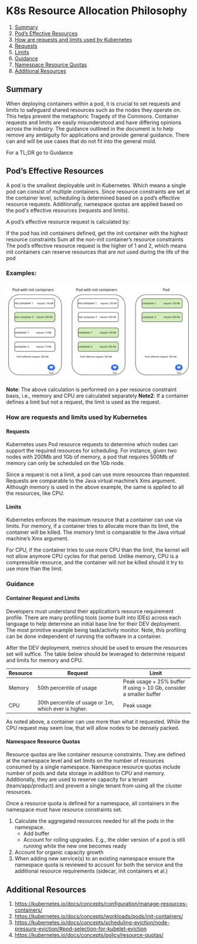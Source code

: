 # K8s Resource Allocation Philosophy

1. [Summary](#Summary)
2. [Pod’s Effective Resources](#pods-effective-resources)
3. [How are requests and limits used by Kubernetes](#how-are-requests-and-limits-used-by-kubernetes)
4. [Requests](#requests)
5. [Limits](#limits)
6. [Guidance](#guidance)
7. [Namespace Resource Quotas](#namespace-resource-quotas)
8. [Additional Resources](#additional-resources)

## Summary

When deploying containers within a pod, it is crucial to set requests and limits to safeguard shared
resources such as the nodes they operate on. This helps prevent the metaphoric Tragedy of the
Commons. Container requests and limits are easily misunderstood and have differing opinions across
the industry. The guidance outlined in the document is to help remove any ambiguity for applications 
and provide general guidance. There can and will be use cases that do not fit into the
general mold.

For a TL;DR go to Guidance

## Pod’s Effective Resources

A pod is the smallest deployable unit in Kubernetes. Which means a single pod can consist of multiple containers. Since resource constraints are set
at the container level, scheduling is determined based on a pod’s effective resource requests. Additionally, namespace quotas are applied based on
the pod's effective resources (requests and limits).

A pod’s effective resource request is calculated by:

If the pod has init containers defined, get the init container with the highest resource constraints
Sum all the non-init container’s resource constraints
The pod’s effective resource request is the higher of 1 and 2, which means init containers can reserve resources that are not used during the
life of the pod

### Examples:

![example](images/schedule-example.png)

**Note**: The above calculation is performed on a per resource constraint basis, i.e., memory and CPU are calculated separately
**Note2**: If a container defines a limit but not a request, the limit is used as the request.

### How are requests and limits used by Kubernetes

#### Requests

Kubernetes uses Pod resource requests to determine which nodes can support the required resources for scheduling. For instance, given two nodes
with 200Mb and 1Gb of memory, a pod that requires 500Mb of memory can only be scheduled on the 1Gb node.

Since a request is not a limit, a pod can use more resources than requested. Requests are comparable to the Java virtual machine’s Xms argument.
Although memory is used in the above example, the same is applied to all the resources, like CPU.

#### Limits

Kubernetes enforces the maximum resource that a container can use via limits. For memory, if a container tries to allocate more than its limit, the
container will be killed. The memory limit is comparable to the Java virtual machine’s Xmx argument.

For CPU, if the container tries to use more CPU than the limit, the kernel will not allow anymore CPU cycles for that period. Unlike memory, CPU is a
compressible resource, and the container will not be killed should it try to use more than the limit.

### Guidance

#### Container Request and Limits

Developers must understand their application’s resource requirement profile. There are many profiling tools (some built into IDEs) across each
language to help determine an initial base line for their DEV deployment. The most primitive example being task/activity monitor. Note, this profiling
can be done independent of running the software in a container.

After the DEV deployment, metrics should be used to ensure the resources set will suffice. The table below should be leveraged to determine request
and limits for memory and CPU.

| Resource | Request                                               | Limit                                                                    |
|----------|-------------------------------------------------------|--------------------------------------------------------------------------|
| Memory   | 50th percentile of usage                              | Peak usage + 25% buffer <br/>If using > 10 Gb, consider a smaller buffer |
| CPU      | 30th percentile of usage or 1m, which ever is higher. | Peak usage                                                               |

As noted above, a container can use more than what it requested. While the CPU request may seem low, that will allow nodes to be densely packed.

#### Namespace Resource Quotas

Resource quotas are like container resource constraints. They are defined at the namespace level and set limits on the number of resources
consumed by a single namespace. Namespace resource quotas include number of pods and data storage in addition to CPU and memory.
Additionally, they are used to reserve capacity for a tenant (team/app/product) and prevent a single tenant from using all the cluster resources.

Once a resource quota is defined for a namespace, all containers in the namespace must have resource constraints set.

1. Calculate the aggregated resources needed for all the pods in the namespace.
    * Add buffer
    * Account for rolling upgrades. E.g., the older version of a pod is still running while the new one becomes ready
2. Account for organic capacity growth
3. When adding new service(s) to an existing namespace ensure the namespace quota is reviewed to account for both the service and the
additional resource requirements (sidecar, init containers et al.)

## Additional Resources
1. https://kubernetes.io/docs/concepts/configuration/manage-resources-containers/
2. https://kubernetes.io/docs/concepts/workloads/pods/init-containers/
3. https://kubernetes.io/docs/concepts/scheduling-eviction/node-pressure-eviction/#pod-selection-for-kubelet-eviction
4. https://kubernetes.io/docs/concepts/policy/resource-quotas/

